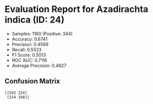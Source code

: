 # Evaluation Report for Azadirachta indica (ID: 24)
- Samples: 1160 (Positive: 344)
- Accuracy: 0.6741
- Precision: 0.4589
- Recall: 0.5523
- F1 Score: 0.5013
- ROC AUC: 0.7116
- Average Precision: 0.4827

## Confusion Matrix
```
[[592 224]
 [154 190]]
```